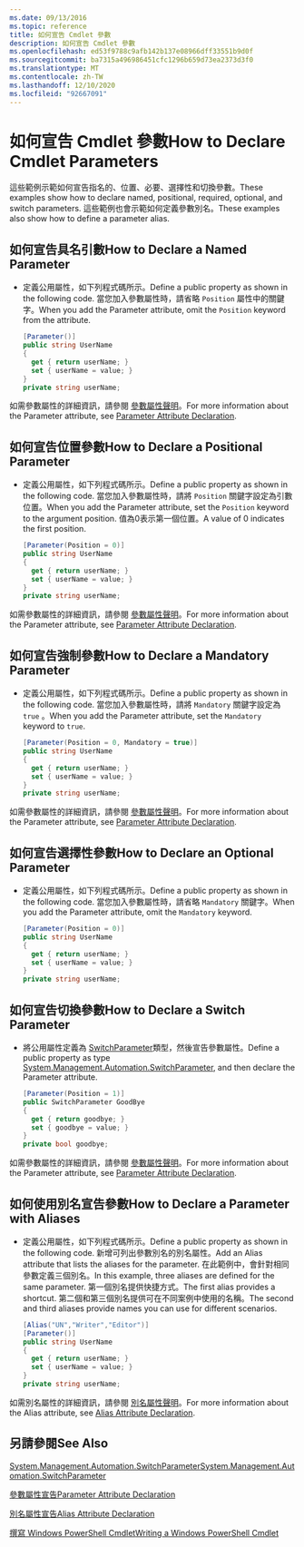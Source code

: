 ```yaml
---
ms.date: 09/13/2016
ms.topic: reference
title: 如何宣告 Cmdlet 參數
description: 如何宣告 Cmdlet 參數
ms.openlocfilehash: ed53f9788c9afb142b137e08966dff33551b9d0f
ms.sourcegitcommit: ba7315a496986451cfc1296b659d73ea2373d3f0
ms.translationtype: MT
ms.contentlocale: zh-TW
ms.lasthandoff: 12/10/2020
ms.locfileid: "92667091"
---
```

# <a name="how-to-declare-cmdlet-parameters"></a><span data-ttu-id="65f22-103">如何宣告 Cmdlet 參數</span><span class="sxs-lookup"><span data-stu-id="65f22-103">How to Declare Cmdlet Parameters</span></span>

<span data-ttu-id="65f22-104">這些範例示範如何宣告指名的、位置、必要、選擇性和切換參數。</span><span class="sxs-lookup"><span data-stu-id="65f22-104">These examples show how to declare named, positional, required, optional, and switch parameters.</span></span> <span data-ttu-id="65f22-105">這些範例也會示範如何定義參數別名。</span><span class="sxs-lookup"><span data-stu-id="65f22-105">These examples also show how to define a parameter alias.</span></span>

## <a name="how-to-declare-a-named-parameter"></a><span data-ttu-id="65f22-106">如何宣告具名引數</span><span class="sxs-lookup"><span data-stu-id="65f22-106">How to Declare a Named Parameter</span></span>

- <span data-ttu-id="65f22-107">定義公用屬性，如下列程式碼所示。</span><span class="sxs-lookup"><span data-stu-id="65f22-107">Define a public property as shown in the following code.</span></span> <span data-ttu-id="65f22-108">當您加入參數屬性時，請省略 `Position` 屬性中的關鍵字。</span><span class="sxs-lookup"><span data-stu-id="65f22-108">When you add the Parameter attribute, omit the `Position` keyword from the attribute.</span></span>

    ```csharp
    [Parameter()]
    public string UserName
    {
      get { return userName; }
      set { userName = value; }
    }
    private string userName;
    ```

<span data-ttu-id="65f22-109">如需參數屬性的詳細資訊，請參閱 [參數屬性聲明](./parameter-attribute-declaration.md)。</span><span class="sxs-lookup"><span data-stu-id="65f22-109">For more information about the Parameter attribute, see [Parameter Attribute Declaration](./parameter-attribute-declaration.md).</span></span>

## <a name="how-to-declare-a-positional-parameter"></a><span data-ttu-id="65f22-110">如何宣告位置參數</span><span class="sxs-lookup"><span data-stu-id="65f22-110">How to Declare a Positional Parameter</span></span>

- <span data-ttu-id="65f22-111">定義公用屬性，如下列程式碼所示。</span><span class="sxs-lookup"><span data-stu-id="65f22-111">Define a public property as shown in the following code.</span></span> <span data-ttu-id="65f22-112">當您加入參數屬性時，請將 `Position` 關鍵字設定為引數位置。</span><span class="sxs-lookup"><span data-stu-id="65f22-112">When you add the Parameter attribute, set the `Position` keyword to the argument position.</span></span> <span data-ttu-id="65f22-113">值為0表示第一個位置。</span><span class="sxs-lookup"><span data-stu-id="65f22-113">A value of 0 indicates the first position.</span></span>

    ```csharp
    [Parameter(Position = 0)]
    public string UserName
    {
      get { return userName; }
      set { userName = value; }
    }
    private string userName;
    ```

<span data-ttu-id="65f22-114">如需參數屬性的詳細資訊，請參閱 [參數屬性聲明](./parameter-attribute-declaration.md)。</span><span class="sxs-lookup"><span data-stu-id="65f22-114">For more information about the Parameter attribute, see [Parameter Attribute Declaration](./parameter-attribute-declaration.md).</span></span>

## <a name="how-to-declare-a-mandatory-parameter"></a><span data-ttu-id="65f22-115">如何宣告強制參數</span><span class="sxs-lookup"><span data-stu-id="65f22-115">How to Declare a Mandatory Parameter</span></span>

- <span data-ttu-id="65f22-116">定義公用屬性，如下列程式碼所示。</span><span class="sxs-lookup"><span data-stu-id="65f22-116">Define a public property as shown in the following code.</span></span> <span data-ttu-id="65f22-117">當您加入參數屬性時，請將 `Mandatory` 關鍵字設定為 `true` 。</span><span class="sxs-lookup"><span data-stu-id="65f22-117">When you add the Parameter attribute, set the `Mandatory` keyword to `true`.</span></span>

    ```csharp
    [Parameter(Position = 0, Mandatory = true)]
    public string UserName
    {
      get { return userName; }
      set { userName = value; }
    }
    private string userName;
    ```

<span data-ttu-id="65f22-118">如需參數屬性的詳細資訊，請參閱 [參數屬性聲明](./parameter-attribute-declaration.md)。</span><span class="sxs-lookup"><span data-stu-id="65f22-118">For more information about the Parameter attribute, see [Parameter Attribute Declaration](./parameter-attribute-declaration.md).</span></span>

## <a name="how-to-declare-an-optional-parameter"></a><span data-ttu-id="65f22-119">如何宣告選擇性參數</span><span class="sxs-lookup"><span data-stu-id="65f22-119">How to Declare an Optional Parameter</span></span>

- <span data-ttu-id="65f22-120">定義公用屬性，如下列程式碼所示。</span><span class="sxs-lookup"><span data-stu-id="65f22-120">Define a public property as shown in the following code.</span></span> <span data-ttu-id="65f22-121">當您加入參數屬性時，請省略 `Mandatory` 關鍵字。</span><span class="sxs-lookup"><span data-stu-id="65f22-121">When you add the Parameter attribute, omit the `Mandatory` keyword.</span></span>

    ```csharp
    [Parameter(Position = 0)]
    public string UserName
    {
      get { return userName; }
      set { userName = value; }
    }
    private string userName;
    ```

## <a name="how-to-declare-a-switch-parameter"></a><span data-ttu-id="65f22-122">如何宣告切換參數</span><span class="sxs-lookup"><span data-stu-id="65f22-122">How to Declare a Switch Parameter</span></span>

- <span data-ttu-id="65f22-123">將公用屬性定義為 [SwitchParameter](/dotnet/api/System.Management.Automation.SwitchParameter)類型，然後宣告參數屬性。</span><span class="sxs-lookup"><span data-stu-id="65f22-123">Define a public property as type [System.Management.Automation.SwitchParameter](/dotnet/api/System.Management.Automation.SwitchParameter), and then declare the Parameter attribute.</span></span>

    ```csharp
    [Parameter(Position = 1)]
    public SwitchParameter GoodBye
    {
      get { return goodbye; }
      set { goodbye = value; }
    }
    private bool goodbye;
    ```

<span data-ttu-id="65f22-124">如需參數屬性的詳細資訊，請參閱 [參數屬性聲明](./parameter-attribute-declaration.md)。</span><span class="sxs-lookup"><span data-stu-id="65f22-124">For more information about the Parameter attribute, see [Parameter Attribute Declaration](./parameter-attribute-declaration.md).</span></span>

## <a name="how-to-declare-a-parameter-with-aliases"></a><span data-ttu-id="65f22-125">如何使用別名宣告參數</span><span class="sxs-lookup"><span data-stu-id="65f22-125">How to Declare a Parameter with Aliases</span></span>

- <span data-ttu-id="65f22-126">定義公用屬性，如下列程式碼所示。</span><span class="sxs-lookup"><span data-stu-id="65f22-126">Define a public property as shown in the following code.</span></span> <span data-ttu-id="65f22-127">新增可列出參數別名的別名屬性。</span><span class="sxs-lookup"><span data-stu-id="65f22-127">Add an Alias attribute that lists the aliases for the parameter.</span></span> <span data-ttu-id="65f22-128">在此範例中，會針對相同參數定義三個別名。</span><span class="sxs-lookup"><span data-stu-id="65f22-128">In this example, three aliases are defined for the same parameter.</span></span> <span data-ttu-id="65f22-129">第一個別名提供快捷方式。</span><span class="sxs-lookup"><span data-stu-id="65f22-129">The first alias provides a shortcut.</span></span> <span data-ttu-id="65f22-130">第二個和第三個別名提供可在不同案例中使用的名稱。</span><span class="sxs-lookup"><span data-stu-id="65f22-130">The second and third aliases provide names you can use for different scenarios.</span></span>

    ```csharp
    [Alias("UN","Writer","Editor")]
    [Parameter()]
    public string UserName
    {
      get { return userName; }
      set { userName = value; }
    }
    private string userName;
    ```

<span data-ttu-id="65f22-131">如需別名屬性的詳細資訊，請參閱 [別名屬性聲明](./alias-attribute-declaration.md)。</span><span class="sxs-lookup"><span data-stu-id="65f22-131">For more information about the Alias attribute, see [Alias Attribute Declaration](./alias-attribute-declaration.md).</span></span>

## <a name="see-also"></a><span data-ttu-id="65f22-132">另請參閱</span><span class="sxs-lookup"><span data-stu-id="65f22-132">See Also</span></span>

[<span data-ttu-id="65f22-133">System.Management.Automation.SwitchParameter</span><span class="sxs-lookup"><span data-stu-id="65f22-133">System.Management.Automation.SwitchParameter</span></span>](/dotnet/api/System.Management.Automation.SwitchParameter)

[<span data-ttu-id="65f22-134">參數屬性宣告</span><span class="sxs-lookup"><span data-stu-id="65f22-134">Parameter Attribute Declaration</span></span>](./parameter-attribute-declaration.md)

[<span data-ttu-id="65f22-135">別名屬性宣告</span><span class="sxs-lookup"><span data-stu-id="65f22-135">Alias Attribute Declaration</span></span>](./alias-attribute-declaration.md)

[<span data-ttu-id="65f22-136">撰寫 Windows PowerShell Cmdlet</span><span class="sxs-lookup"><span data-stu-id="65f22-136">Writing a Windows PowerShell Cmdlet</span></span>](./writing-a-windows-powershell-cmdlet.md)

